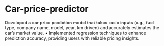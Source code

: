 # Car-price-predictor
Developed a car price prediction model that takes basic inputs (e.g., fuel type, company name, model, year, km driven)
and accurately estimates the car’s market value.
• Implemented regression techniques to enhance prediction accuracy, providing users with reliable pricing insights.
